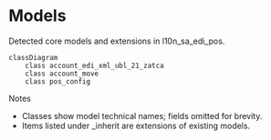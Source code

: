 # Models

Detected core models and extensions in l10n_sa_edi_pos.

```mermaid
classDiagram
    class account_edi_xml_ubl_21_zatca
    class account_move
    class pos_config
```

Notes
- Classes show model technical names; fields omitted for brevity.
- Items listed under _inherit are extensions of existing models.
